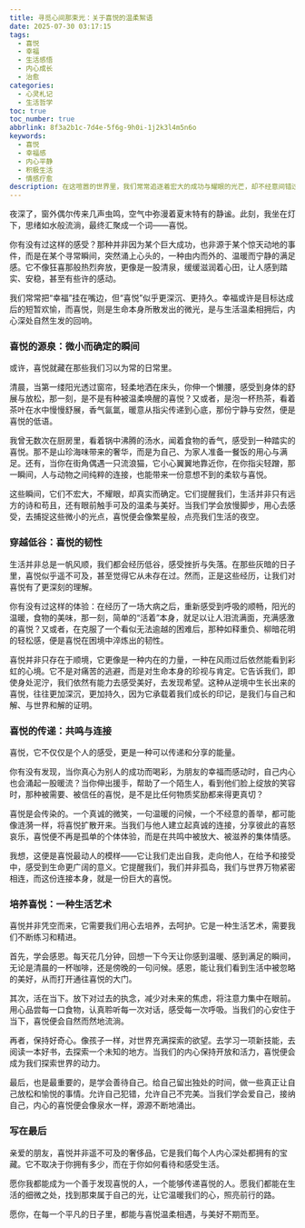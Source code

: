 ```yaml
---
title: 寻觅心间那束光：关于喜悦的温柔絮语
date: 2025-07-30 03:17:15
tags:
  - 喜悦
  - 幸福
  - 生活感悟
  - 内心成长
  - 治愈
categories:
  - 心灵札记
  - 生活哲学
toc: true
toc_number: true
abbrlink: 8f3a2b1c-7d4e-5f6g-9h0i-1j2k3l4m5n6o
keywords:
  - 喜悦
  - 幸福感
  - 内心平静
  - 积极生活
  - 情感疗愈
description: 在这喧嚣的世界里，我们常常追逐着宏大的成功与耀眼的光芒，却不经意间错过了那些细微而真实的喜悦。它们如同散落在生活角落的珍珠，等待我们弯下腰，用一颗温柔的心去拾起。这篇文字，想与你一同探寻喜悦的真谛，感受它如何滋养我们的灵魂，成为生命中最温暖的底色。
---
```


夜深了，窗外偶尔传来几声虫鸣，空气中弥漫着夏末特有的静谧。此刻，我坐在灯下，思绪如水般流淌，最终汇聚成一个词——喜悦。

你有没有过这样的感受？那种并非因为某个巨大成功，也非源于某个惊天动地的事件，而是在某个寻常瞬间，突然涌上心头的，一种由内而外的、温暖而宁静的满足感。它不像狂喜那般热烈奔放，更像是一股清泉，缓缓滋润着心田，让人感到踏实、安稳，甚至有些许的感动。

我们常常把“幸福”挂在嘴边，但“喜悦”似乎更深沉、更持久。幸福或许是目标达成后的短暂欢愉，而喜悦，则是生命本身所散发出的微光，是与生活温柔相拥后，内心深处自然生发的回响。

### 喜悦的源泉：微小而确定的瞬间

或许，喜悦就藏在那些我们习以为常的日常里。

清晨，当第一缕阳光透过窗帘，轻柔地洒在床头，你伸一个懒腰，感受到身体的舒展与放松，那一刻，是不是有种被温柔唤醒的喜悦？又或者，是泡一杯热茶，看着茶叶在水中慢慢舒展，香气氤氲，暖意从指尖传递到心底，那份宁静与安然，便是喜悦的低语。

我曾无数次在厨房里，看着锅中沸腾的汤水，闻着食物的香气，感受到一种踏实的喜悦。那不是山珍海味带来的奢华，而是为自己、为家人准备一餐饭的用心与满足。还有，当你在街角偶遇一只流浪猫，它小心翼翼地靠近你，在你指尖轻蹭，那一瞬间，人与动物之间纯粹的连接，也能带来一份意想不到的柔软与喜悦。

这些瞬间，它们不宏大，不耀眼，却真实而确定。它们提醒我们，生活并非只有远方的诗和苟且，还有眼前触手可及的温柔与美好。当我们学会放慢脚步，用心去感受，去捕捉这些微小的光点，喜悦便会像繁星般，点亮我们生活的夜空。

### 穿越低谷：喜悦的韧性

生活并非总是一帆风顺，我们都会经历低谷，感受挫折与失落。在那些灰暗的日子里，喜悦似乎遥不可及，甚至觉得它从未存在过。然而，正是这些经历，让我们对喜悦有了更深刻的理解。

你有没有过这样的体验：在经历了一场大病之后，重新感受到呼吸的顺畅，阳光的温暖，食物的美味，那一刻，简单的“活着”本身，就足以让人泪流满面，充满感激的喜悦？又或者，在克服了一个看似无法逾越的困难后，那种如释重负、柳暗花明的轻松感，便是喜悦在困境中淬炼出的韧性。

喜悦并非只存在于顺境，它更像是一种内在的力量，一种在风雨过后依然能看到彩虹的心境。它不是对痛苦的逃避，而是对生命本身的珍视与肯定。它告诉我们，即使身处泥泞，我们依然有能力去感受美好，去发现希望。这种从逆境中生长出来的喜悦，往往更加深沉，更加持久，因为它承载着我们成长的印记，是我们与自己和解、与世界和解的证明。

### 喜悦的传递：共鸣与连接

喜悦，它不仅仅是个人的感受，更是一种可以传递和分享的能量。

你有没有发现，当你真心为别人的成功而喝彩，为朋友的幸福而感动时，自己内心也会涌起一股暖流？当你伸出援手，帮助了一个陌生人，看到他们脸上绽放的笑容时，那种被需要、被信任的喜悦，是不是比任何物质奖励都来得更真切？

喜悦是会传染的。一个真诚的微笑，一句温暖的问候，一个不经意的善举，都可能像涟漪一样，将喜悦扩散开来。当我们与他人建立起真诚的连接，分享彼此的喜怒哀乐，喜悦便不再是孤单的个体体验，而是在共鸣中被放大、被滋养的集体情感。

我想，这便是喜悦最动人的模样——它让我们走出自我，走向他人，在给予和接受中，感受到生命更广阔的意义。它提醒我们，我们并非孤岛，我们与世界万物紧密相连，而这份连接本身，就是一份巨大的喜悦。

### 培养喜悦：一种生活艺术

喜悦并非凭空而来，它需要我们用心去培养，去呵护。它是一种生活艺术，需要我们不断练习和精进。

首先，学会感恩。每天花几分钟，回想一下今天让你感到温暖、感到满足的瞬间，无论是清晨的一杯咖啡，还是傍晚的一句问候。感恩，能让我们看到生活中被忽略的美好，从而打开通往喜悦的大门。

其次，活在当下。放下对过去的执念，减少对未来的焦虑，将注意力集中在眼前。用心品尝每一口食物，认真聆听每一次对话，感受每一次呼吸。当我们的心安住于当下，喜悦便会自然而然地流淌。

再者，保持好奇心。像孩子一样，对世界充满探索的欲望。去学习一项新技能，去阅读一本好书，去探索一个未知的地方。当我们的内心保持开放和活力，喜悦便会成为我们探索世界的动力。

最后，也是最重要的，是学会善待自己。给自己留出独处的时间，做一些真正让自己放松和愉悦的事情。允许自己犯错，允许自己不完美。当我们学会爱自己，接纳自己，内心的喜悦便会像泉水一样，源源不断地涌出。

### 写在最后

亲爱的朋友，喜悦并非遥不可及的奢侈品，它是我们每个人内心深处都拥有的宝藏。它不取决于你拥有多少，而在于你如何看待和感受生活。

愿你我都能成为一个善于发现喜悦的人，一个能够传递喜悦的人。愿我们都能在生活的细微之处，找到那束属于自己的光，让它温暖我们的心，照亮前行的路。

愿你，在每一个平凡的日子里，都能与喜悦温柔相遇，与美好不期而至。